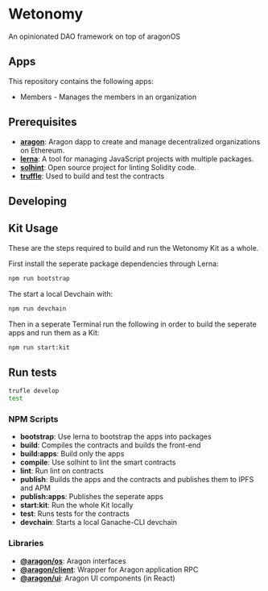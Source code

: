 # Wetonomy
An opinionated DAO framework on top of aragonOS

## Apps
This repository contains the following apps:
- Members - Manages the members in an organization

## Prerequisites

- [**aragon**](https://aragon.one/): Aragon dapp to create and manage decentralized organizations on Ethereum.
- [**lerna**](https://lernajs.io/): A tool for managing JavaScript projects with multiple packages.  
- [**solhint**](https://www.npmjs.com/package/solhint): Open source project for linting Solidity code.
- [**truffle**](https://github.com/trufflesuite/truffle): Used to build and test the contracts 

## Developing

## Kit Usage
These are the steps required to build and run the Wetonomy Kit as a whole.

First install the seperate package dependencies through Lerna:
```sh
npm run bootstrap
```

The start a local Devchain with:
```sh
npm run devchain
```

Then in a seperate Terminal run the following in order to build the seperate apps and run them as a Kit:
```sh
npm run start:kit
```

## Run tests
```sh
trufle develop
test
```

### NPM Scripts

- **bootstrap**: Use lerna to bootstrap the apps into packages
- **build**: Compiles the contracts and builds the front-end
- **build:apps**: Build only the apps
- **compile**: Use solhint to lint the smart contracts
- **lint**: Run lint on contracts
- **publish**: Builds the apps and the contracts and publishes them to IPFS and APM
- **publish:apps**: Publishes the seperate apps  
- **start:kit**: Run the whole Kit locally
- **test**: Runs tests for the contracts
- **devchain**: Starts a local Ganache-CLI devchain


### Libraries
- [**@aragon/os**](https://github.com/aragon/aragonos): Aragon interfaces
- [**@aragon/client**](https://github.com/aragon/aragon.js/tree/master/packages/aragon-client): Wrapper for Aragon application RPC
- [**@aragon/ui**](https://github.com/aragon/aragon-ui): Aragon UI components (in React)